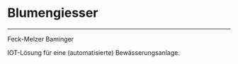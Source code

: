 # Blumengiesser
------------
Feck-Melzer
Baminger

IOT-Lösung für eine (automatisierte) Bewässerungsanlage.
